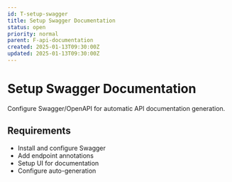 ```yaml
---
id: T-setup-swagger
title: Setup Swagger Documentation
status: open
priority: normal
parent: F-api-documentation
created: 2025-01-13T09:30:00Z
updated: 2025-01-13T09:30:00Z
---
```


# Setup Swagger Documentation

Configure Swagger/OpenAPI for automatic API documentation generation.

## Requirements

- Install and configure Swagger
- Add endpoint annotations
- Setup UI for documentation
- Configure auto-generation
